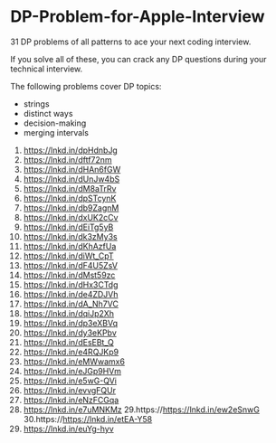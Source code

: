 # DP-Problem-for-Apple-Interview

31 DP problems of all patterns to ace your next coding interview. 

If you solve all of these, you can crack any DP questions during your technical interview.

The following problems cover DP topics:
- strings
- distinct ways
- decision-making
- merging intervals

1. https://lnkd.in/dpHdnbJg
2. https://lnkd.in/dftf72nm
3. https://lnkd.in/dHAn6fGW
4. https://lnkd.in/dUnJw4bS
5. https://lnkd.in/dM8aTrRv
6. https://lnkd.in/dpSTcynK
7. https://lnkd.in/db9ZagnM
8. https://lnkd.in/dxUK2cCv
9. https://lnkd.in/dEiTg5yB
10. https://lnkd.in/dk3zMy3s
11. https://lnkd.in/dKhAzfUa
12. https://lnkd.in/diWt_CpT
13. https://lnkd.in/dF4U5ZsV
14. https://lnkd.in/dMst59zc
15. https://lnkd.in/dHx3CTdg
16. https://lnkd.in/de4ZDJVh
17. https://lnkd.in/dA_Nh7VC
18. https://lnkd.in/dqiJp2Xh
19. https://lnkd.in/dp3eXBVq
20. https://lnkd.in/dy3eKPbv
21. https://lnkd.in/dEsEBt_Q
22. https://lnkd.in/e4RQJKp9
23. https://lnkd.in/eMWwamx6
24. https://lnkd.in/eJGp9HVm
25. https://lnkd.in/e5wG-QVi
26. https://lnkd.in/evvgFQUr
27. https://lnkd.in/eNzFCGqa
28. https://lnkd.in/e7uMNKMz
29.https://https://lnkd.in/ew2eSnwG
30.https://https://lnkd.in/etEA-Y58
31. https://lnkd.in/euYg-hyv
